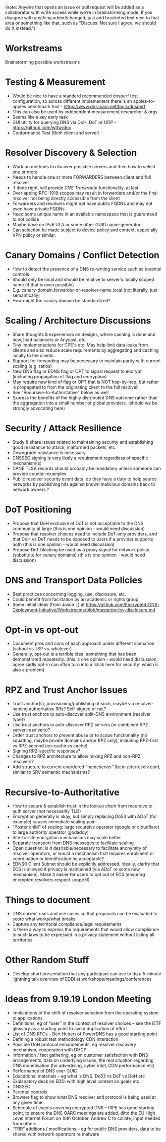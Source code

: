 (note: Anyone that opens an issue or pull request will be added as a collaborator with write access while we're in brainstorming mode. If you disagree with anything added/changed, just add bracketed text next to that area or something like that, such as "Discuss: Not sure I agree, we should do X instead.")


# Workstreams
Brainstorming possible workstreams

# Testing & Measurement
- Would be nice to have a standard recommended dnsperf test configuration, so across different implementers there is an apples-to-apples benchmark tool -  https://www.dns-oarc.net/tools/dnsperf
- This can also be used by independent measurement researcher & orgs 
- Seems like a key early task
- GUI utility for querying DNS via DoH, DoT or UDP - https://github.com/wttw/dox
- Conformance Test (Both client and server)

# Resolver Discovery & Selection
- Work on methods to discover possible servers and then how to select one or more
- Needs to handle one or more FORWARDERS between client and full resolver
- If done right, will provide _DNS Traceroute_ functionality, at last
- Overlapping RFC-1918 scopes may result in forwarders and/or the final resolver not being directly accessible from the client
- Forwarders and resolvers might not have public FQDNs and may not even have private FQDNs
- Need some unique name in an available namespace that is guaranteed to not collide
- Maybe base on IPv6 ULA or some other GUID name-generator
- Can selection be made subject to device policy and context, especially VPN policy or similar.

# Canary Domains / Conflict Detection
- How to detect the presence of a DNS re-writing service such as parental controls
- Should only be local and should be relative to server's locally scoped name (if that is even possible)
- E.g. canary-domain.forwarder-or-resolver-name.local (not literally, just semantically)
- How might the canary domain be standardized?

# Scaling / Architecture Discussions
- Share thoughts & experiences on designs, where caching is done and how, load balancers or Anycast, etc.
- Tiny implementations for CPE's etc. May help limit data leaks from clients and also reduce scale requirements by aggregating and caching locally to the clients.
- Support for forwarding may be necessary to maintain parity with current scaling (e.g. ratios)
- New DNS flag or EDNS flag or OPT to signal request to encrypt (including propagation of flag and encryption)
- May require new kind of flag or OPT that is NOT hop-by-hop, but rather is propagated to from the originating client to the full resolver
- See "Recursive-to-Authoritative" below as well
- Express the benefits of the highly distributed DNS outcome rather than the aggregation into a small number of global providers. (should we be strongly advocating here)

# Security / Attack Resilience
- Study & share issues related to maintaining security and establishing good resistance to attack, malformed packets, etc.
- Downgrade resistance is necessary
- DNSSEC signing is very likely a requirement regardless of specific mechanism(s)
- DANE TLSA records should probably be mandatory unless someone can provide counter-examples
- Public resolver security event data, do they have a duty to help source networks by publishing hits against known malicious domains back to network owners ?

# DoT Positioning
- Propose that DoH exclusive of DoT is not acceptable to the DNS community at large (this is one opinion - would need discussion)
- Propose that resolver choices need to include DoT-only providers, and that DoH vs DoT needs to be exposed to users if a provider supports both (this is one opinion - would need discussion)
- Propose DoT blocking be used as a proxy signal for network policy (substitute for canary domains) (this is one opinion - would need discussion)

# DNS and Transport Data Policies
- Best practices concerning logging, use, disclosure, etc.
- Could benefit from facilitation by an academic or rights group
- Some initial ideas (from Jason L) at https://github.com/Encrypted-DNS-Deployment-Initiative/Workstreams/blob/master/policy-disclosure.md

# Opt-in vs opt-out
- Document pros and cons of each approach under different scenarios (school vs. ISP vs. whatever)
- Generally, opt-out is a terrible idea, something that has been demonstrated repeatedly. (this is one opinion - would need discussion, agree sadly opt-in can often turn into a 'click here for security' which is also a problem)

# RPZ and Trust Anchor Issues
- Trust anchor(s), provisioning/publishing of such, maybe via resolver-naming authoritative RRs? Self-signed or not?
- Use trust anchors to auto-discover split-DNS environment (resolver type)?
- Use trust anchors to auto-discover RPZ servers (or combined RPZ server-resolvers)?
- Order trust anchors to prevent abuse or to scope functionality (no squatting, maybe private domains and/or RPZ only), including RPZ-first vs RPZ-second (no-cache vs cache)
- Signing RPZ-specific responses?
- Changes to RPZ architecture to allow mixing RPZ and non-RPZ resolvers?
- Add structure to current unordered "nameserver" list in /etc/resolv.conf, similar to SRV semantic mechanisms?

# Recursive-to-Authoritative
- How to secure & establish trust in the lookup chain from recursive to auth server (not necessarily TLD)
- Encryption generally is okay, but simply replacing Do53 with ADoT (for example) causes immediate scaling pain 
- "Poster child" of scaling: large recursive operator (google or cloudflare) to large authority operator (godaddy)
- Site-to-site encryption mechanisms may scale better
- Separate transport from DNS messages to facilitate scaling
- Open question: is it desirable/necessary to facilitate anonymity of resolver operators, or would a mechanism that requires enrollment or coordination or identification be acceptable?
- EDNS0 Client Subnet should be explicitly addressed.  Ideally, clarify that ECS is allowed if privacy is maintained (via ADoT or some new mechanism).  Make it easier for users to opt out of ECS (ensuring encrypted resolvers respect scope 0).

# Things to document
- DNS current uses and use cases so that proposals can be evaluated to score what works/what breaks
- Capture any territorial compliance/legal requirements
- Is there a way to express the requirements that would allow compliance to such laws to be expressed in a privacy statement without listing all territories

# Other Random Stuff
- Develop short presentation that any participant can use to do a 5-minute lightning talk overview of EDDI at workshops/meetings/conferences

# Ideas from 9.19.19 London Meeting

- Implications of the shift of resolver selection from the operating system to applications
- Definitions, eg of “user” in the context of resolver choices – see the IETF glossary as a starting point to avoid duplication of effort
- List of DNS RFCs – Bert Hubert of PowerDNS has a good starting point
- Defining a robust test methodology CDN interaction
- Possible DoH protocol enhancements, eg resolver discovery mechanism, cooperation with DHCP
- Information / fact gathering, eg on customer satisfaction with DNS arrangements, data on underlying issues, the real situation regarding DNS monetisation (for advertising, cyber intel, CDN performance etc)
- Performance of DNS over QUIC
- Educational materials – eg what is DNS, Do53 vs DoT vs DoH etc
- Explanatory deck on EDDI with high level content on goals etc
- DNSSEC
- Parental controls
- Browser flag to show what DNS resolver and protocol is being used at any given time
- Schedule of events covering encrypted DNS – RIPE has good starting point, to ensure the DNS OARC meetings are added, ditto the EU High Level Internet Forum on 10th October. Andrew C to collate, input needed from others
- “TRR” additions / modifications – eg for public DNS providers, data to be shared with network operators re malware
